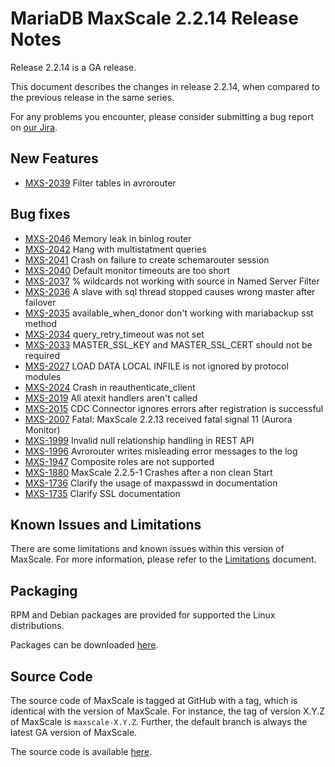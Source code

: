 # MariaDB MaxScale 2.2.14 Release Notes

Release 2.2.14 is a GA release.

This document describes the changes in release 2.2.14, when compared to the
previous release in the same series.

For any problems you encounter, please consider submitting a bug
report on [our Jira](https://jira.mariadb.org/projects/MXS).

## New Features

* [MXS-2039](https://jira.mariadb.org/browse/MXS-2039) Filter tables in avrorouter

## Bug fixes

* [MXS-2046](https://jira.mariadb.org/browse/MXS-2046) Memory leak in binlog router
* [MXS-2042](https://jira.mariadb.org/browse/MXS-2042) Hang with multistatment queries
* [MXS-2041](https://jira.mariadb.org/browse/MXS-2041) Crash on failure to create schemarouter session
* [MXS-2040](https://jira.mariadb.org/browse/MXS-2040) Default monitor timeouts are too short
* [MXS-2037](https://jira.mariadb.org/browse/MXS-2037) % wildcards not working with source in Named Server Filter
* [MXS-2036](https://jira.mariadb.org/browse/MXS-2036) A slave with sql thread stopped causes wrong master after failover
* [MXS-2035](https://jira.mariadb.org/browse/MXS-2035) available_when_donor don't working with mariabackup sst method
* [MXS-2034](https://jira.mariadb.org/browse/MXS-2034) query_retry_timeout was not set
* [MXS-2033](https://jira.mariadb.org/browse/MXS-2033) MASTER_SSL_KEY and MASTER_SSL_CERT should not be required
* [MXS-2027](https://jira.mariadb.org/browse/MXS-2027) LOAD DATA LOCAL INFILE is not ignored by protocol modules
* [MXS-2024](https://jira.mariadb.org/browse/MXS-2024) Crash in reauthenticate_client
* [MXS-2019](https://jira.mariadb.org/browse/MXS-2019) All atexit handlers aren't called
* [MXS-2015](https://jira.mariadb.org/browse/MXS-2015) CDC Connector ignores errors after registration is successful
* [MXS-2007](https://jira.mariadb.org/browse/MXS-2007) Fatal: MaxScale 2.2.13 received fatal signal 11 (Aurora Monitor)
* [MXS-1999](https://jira.mariadb.org/browse/MXS-1999) Invalid null relationship handling in REST API 
* [MXS-1996](https://jira.mariadb.org/browse/MXS-1996) Avrorouter writes misleading error messages to the log
* [MXS-1947](https://jira.mariadb.org/browse/MXS-1947) Composite roles are not supported
* [MXS-1880](https://jira.mariadb.org/browse/MXS-1880) MaxScale 2.2.5-1 Crashes after a non clean Start
* [MXS-1736](https://jira.mariadb.org/browse/MXS-1736) Clarify the usage of maxpasswd in documentation
* [MXS-1735](https://jira.mariadb.org/browse/MXS-1735) Clarify SSL documentation

## Known Issues and Limitations

There are some limitations and known issues within this version of MaxScale.
For more information, please refer to the [Limitations](../About/Limitations.md) document.

## Packaging

RPM and Debian packages are provided for supported the Linux distributions.

Packages can be downloaded [here](https://mariadb.com/downloads/mariadb-tx/maxscale).

## Source Code

The source code of MaxScale is tagged at GitHub with a tag, which is identical
with the version of MaxScale. For instance, the tag of version X.Y.Z of MaxScale
is `maxscale-X.Y.Z`. Further, the default branch is always the latest GA version
of MaxScale.

The source code is available [here](https://github.com/mariadb-corporation/MaxScale).
